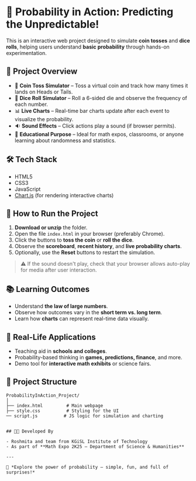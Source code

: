 # 🎲 Probability in Action: Predicting the Unpredictable!

This is an interactive web project designed to simulate **coin tosses** and **dice rolls**, helping users understand **basic probability** through hands-on experimentation.

## 📌 Project Overview

- 🔄 **Coin Toss Simulator** – Toss a virtual coin and track how many times it lands on Heads or Tails.
- 🎲 **Dice Roll Simulator** – Roll a 6-sided die and observe the frequency of each number.
- 📊 **Live Charts** – Real-time bar charts update after each event to visualize the probability.
- 🔉 **Sound Effects** – Click actions play a sound (if browser permits).
- 🧠 **Educational Purpose** – Ideal for math expos, classrooms, or anyone learning about randomness and statistics.

## 🛠️ Tech Stack

- HTML5
- CSS3
- JavaScript
- [Chart.js](https://www.chartjs.org/) (for rendering interactive charts)

## 🚀 How to Run the Project

1. **Download or unzip** the folder.
2. Open the file `index.html` in your browser (preferably Chrome).
3. Click the buttons to **toss the coin** or **roll the dice**.
4. Observe the **scoreboard**, **recent history**, and **live probability charts**.
5. Optionally, use the **Reset** buttons to restart the simulation.

> ⚠️ If the sound doesn't play, check that your browser allows auto-play for media after user interaction.

## 📚 Learning Outcomes

- Understand **the law of large numbers**.
- Observe how outcomes vary in the **short term vs. long term**.
- Learn how **charts** can represent real-time data visually.

## 🎯 Real-Life Applications

- Teaching aid in **schools and colleges**.
- Probability-based thinking in **games, predictions, finance**, and more.
- Demo tool for **interactive math exhibits** or science fairs.

## 📁 Project Structure

```
ProbabilityInAction_Project/
│
├── index.html         # Main webpage
├── style.css          # Styling for the UI
── script.js          # JS logic for simulation and charting


## 👩‍💻 Developed By

- Roshmita and team from KGiSL Institute of Technology  
- As part of **Math Expo 2K25 – Department of Science & Humanities**

---

🔗 *Explore the power of probability – simple, fun, and full of surprises!*
